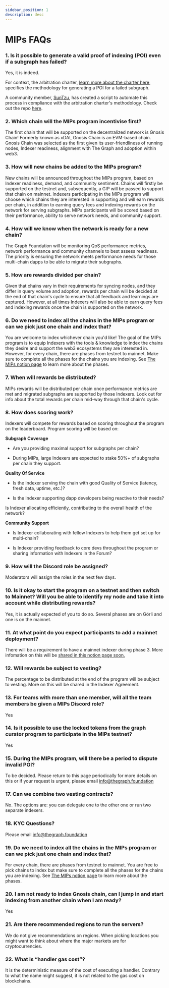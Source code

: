 ```yaml
---
sidebar_position: 1
description: desc
---
```


# MIPs FAQs 

### 1. Is it possible to generate a valid proof of indexing (POI) even if a subgraph has failed? 

Yes, it is indeed.

For context, the arbitration charter, [learn more about the charter here](https://hackmd.io/@4Ln8SAS4RX-505bIHZTeRw/BJcHzpHDu#Abstract), specifies the methodology for generating a POI for a failed subgraph.

A community member, [SunTzu](https://github.com/suntzu93), has created a script to automate this process in compliance with the arbitration charter's methodology. Check out the repo [here](https://github.com/suntzu93/get_valid_poi_subgraph).

### 2. Which chain will the MIPs program incentivise first?

The first chain that will be supported on the decentralized network is Gnosis Chain! Formerly known as xDAI, Gnosis Chain is an EVM-based chain. Gnosis Chain was selected as the first given its user-friendliness of running nodes, Indexer readiness, alignment with The Graph and adoption within web3.

### 3. How will new chains be added to the MIPs program?

New chains will be announced throughout the MIPs program, based on Indexer readiness, demand, and community sentiment. Chains will firstly be supported on the testnet and, subsequently, a GIP will be passed to support that chain on mainnet. Indexers participating in the MIPs program will choose which chains they are interested in supporting and will earn rewards per chain, in addition to earning query fees and indexing rewards on the network for serving subgraphs. MIPs participants will be scored based on their performance, ability to serve network needs, and community support.

### 4. How will we know when the network is ready for a new chain?

The Graph Foundation will be monitoring QoS performance metrics, network performance and community channels to best assess readiness. The priority is ensuring the network meets performance needs for those multi-chain dapps to be able to migrate their subgraphs.

### 5. How are rewards divided per chain?

Given that chains vary in their requirements for syncing nodes, and they differ in query volume and adoption, rewards per chain will be decided at the end of that chain's cycle to ensure that all feedback and learnings are captured. However, at all times Indexers will also be able to earn query fees and indexing rewards once the chain is supported on the network.


### 6. Do we need to index all the chains in the MIPs program or can we pick just one chain and index that? 

You are welcome to index whichever chain you'd like! The goal of the MIPs program is to equip Indexers with the tools & knowledge to index the chains they desire and support the web3 ecosystems they are interested in. However, for every chain, there are phases from testnet to mainnet. Make sure to complete all the phases for the chains you are indexing. See [The MIPs notion page](https://thegraphfoundation.notion.site/MIPs-Home-911e1187f1d94d12b247317265f81059) to learn more about the phases.


### 7. When will rewards be distributed?

MIPs rewards will be distributed per chain once performance metrics are met and migrated subgraphs are supported by those Indexers. Look out for info about the total rewards per chain mid-way through that chain's cycle.

### 8. How does scoring work?

Indexers will compete for rewards based on scoring throughout the program on the leaderboard. Program scoring will be based on:

**Subgraph Coverage**

- Are you providing maximal support for subgraphs per chain?

- During MIPs, large Indexers are expected to stake 50%+ of subgraphs per chain they support.

**Quality Of Service**

- Is the Indexer serving the chain with good Quality of Service (latency, fresh data, uptime, etc.)? 

- Is the Indexer supporting dapp developers being reactive to their needs? 

Is Indexer allocating efficiently, contributing to the overall health of the network?

**Community Support**

- Is Indexer collaborating with fellow Indexers to help them get set up for multi-chain?

- Is Indexer providing feedback to core devs throughout the program or sharing information with Indexers in the Forum? 

### 9. How will the Discord role be assigned?

Moderators will assign the roles in the next few days. 

### 10. Is it okay to start the program on a testnet and then switch to Mainnet? Will you be able to identify my node and take it into account while distributing rewards?

Yes, it is actually expected of you to do so. Several phases are on Görli and one is on the mainnet.

### 11. At what point do you expect participants to add a mainnet deployment?

There will be a requirement to have a mainnet indexer during phase 3. More infomation on this will be [shared in this notion page soon.](https://thegraphfoundation.notion.site/MIPs-Home-911e1187f1d94d12b247317265f81059) 

### 12. Will rewards be subject to vesting?

The percentage to be distributed at the end of the program will be subject to vesting. More on this will be shared in the Indexer Agreement. 

### 13. For teams with more than one member, will all the team members be given a MIPs Discord role?

Yes

### 14. Is it possible to use the locked tokens from the graph curator program to participate in the MIPs testnet?

Yes 

### 15. During the MIPs program, will there be a period to dispute invalid POI?

To be decided. Please return to this page periodically for more details on this or if your request is urgent, please email info@thegraph.foundation

### 17. Can we combine two vesting contracts?

No. The options are: you can delegate one to the other one or run two separate indexers.

### 18. KYC Questions?

Please email info@thegraph.foundation

### 19. Do we need to index all the chains in the MIPs program or can we pick just one chain and index that? 

For every chain, there are phases from testnet to mainnet. You are free to pick chains to index but make sure to complete all the phases for the chains you are indexing. See [The MIPs notion page](https://thegraphfoundation.notion.site/MIPs-Home-911e1187f1d94d12b247317265f81059) to learn more about the phases.

### 20. I am not ready to index Gnosis chain, can I jump in and start indexing from another chain when I am ready? 

Yes 

### 21. Are there recommended regions to run the servers?

We do not give recommendations on regions. When picking locations you might want to think about where the major markets are for cryptocurrencies. 

### 22. What is “handler gas cost”?

It is the deterministic measure of the cost of executing a handler. Contrary to what the name might suggest, it is not related to the gas cost on blockchains. 
